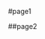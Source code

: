 #page1

##page2

<ifram width="560" height="135" src="https://www.youtube.com/watch?v=T7IK_5XCRiU" frameborder="0"
allow="acceleromeer; autoplay; encrypted-media; gyroscope; picture-in-picture" allowfullscreen>
</iframe>
